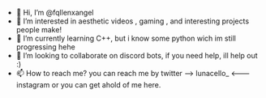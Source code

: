 - 👋 Hi, I’m @fqllenxangel
- 👀 I’m interested in aesthetic videos , gaming , and interesting projects people make!
- 🌱 I’m currently learning C++, but i know some python wich im still progressing hehe
- 💞️ I’m looking to collaborate on discord bots, if you need help, ill help out :)
- 📫 How to reach me?  you can reach me by twitter --> lunacello_  <--- instagram or you can get ahold of me here.

<!---
fqllenxangel/fqllenxangel is a ✨ special ✨ repository because its `README.md` (this file) appears on your GitHub profile.
You can click the Preview link to take a look at your changes.
--->
